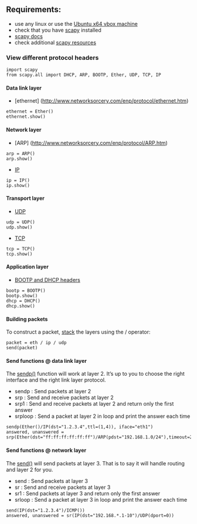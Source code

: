 ## Requirements:
- use any linux or use the [Ubuntu x64 vbox machine](https://github.com/fmi-retele/vbox-scapy/releases/download/v1/osbox.vdi.tar.gz)
- check that you have [scapy](http://www.secdev.org/projects/scapy/) installed
- [scapy docs](www.secdev.org/projects/scapy/doc/usage.html)
- check additional [scapy resources](https://thepacketgeek.com/scapy-p-11-scapy-resources/)

### View different protocol headers 

```
import scapy
from scapy.all import DHCP, ARP, BOOTP, Ether, UDP, TCP, IP
```

#### Data link layer
- [ethernet] (http://www.networksorcery.com/enp/protocol/ethernet.htm)
```
ethernet = Ether()
ethernet.show()
```

#### Network layer
- [ARP] (http://www.networksorcery.com/enp/protocol/ARP.htm)
```
arp = ARP()
arp.show()
```

- [IP](http://www.networksorcery.com/enp/protocol/IP.htm)
```
ip = IP()
ip.show()
```

#### Transport layer
- [UDP](http://www.networksorcery.com/enp/protocol/UDP.htm)
```
udp = UDP()
udp.show()
```
- [TCP](http://www.networksorcery.com/enp/protocol/TCP.htm)
```
tcp = TCP()
tcp.show()
```

#### Application layer
- [BOOTP and DHCP headers](http://www.networksorcery.com/enp/protocol/DHCP.htm)
```
bootp = BOOTP()
bootp.show()
dhcp = DHCP()
dhcp.show()
```
#### Building packets
To construct a packet, [stack](http://www.secdev.org/projects/scapy/doc/usage.html#stacking-layers) the layers using the / operator:

```
packet = eth / ip / udp
send(packet)
```

#### Send functions @ data link layer
The [sendp()](http://www.secdev.org/projects/scapy/doc/usage.html#sending-packets) function will work at layer 2. It’s up to you to choose the right interface and the right link layer protocol.
- sendp            : Send packets at layer 2
- srp              : Send and receive packets at layer 2
- srp1             : Send and receive packets at layer 2 and return only the first answer
- srploop          : Send a packet at layer 2 in loop and print the answer each time
```
sendp(Ether()/IP(dst="1.2.3.4",ttl=(1,4)), iface="eth1")
answered, unanswered = srp(Ether(dst="ff:ff:ff:ff:ff:ff")/ARP(pdst="192.168.1.0/24"),timeout=2)
```

#### Send functions @ network layer
The [send()](http://www.secdev.org/projects/scapy/doc/usage.html#sending-packets) will send packets at layer 3. That is to say it will handle routing and layer 2 for you.
- send             : Send packets at layer 3
- sr               : Send and receive packets at layer 3
- sr1              : Send packets at layer 3 and return only the first answer
- srloop           : Send a packet at layer 3 in loop and print the answer each time
```
send(IP(dst="1.2.3.4")/ICMP())
answered, unanswered = sr(IP(dst="192.168.*.1-10")/UDP(dport=0))
```

